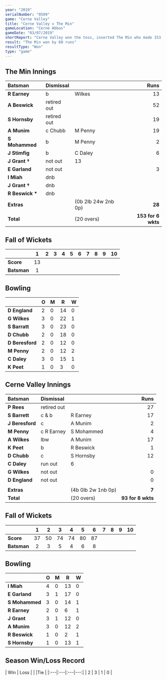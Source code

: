 ```yaml
---
year: "2019"
serialNumber: "0509" 
game: "Cerne Valley"
title: "Cerne Valley v The Min"
gameLocation: "Cerne Abbas"
gameDate: "03/07/2019"
shortReport: "Cerne Valley won the toss, inserted The Min who made 153 from their 20 overs. Cerne made 93 for 8 wkts in reply"
result: "The Min won by 60 runs"
resultType: "Won"
type: "game"
---
```


## The Min Innings

| Batsman | Dismissal |  | Runs |
|:---|:---|---|---:|
| **R Earney** | b | Wilkes | 13 |
| **A Beswick** | retired out |  | 52 |
| **S Hornsby** | retired out |  | 19 |
| **A Munim** | c Chubb | M Penny | 19 |
| **S Mohammed** | b | M Penny | 2 |
| **J Stimfig** | b | C Daley | 6 |
| **J Grant &#8224;** | not out | 13 |
| **E Garland** | not out | | 3 |
| **I Miah** | dnb | | |
| **J Grant &#8224;** | dnb | | |
| **R Beswick &#42;** | dnb | | |
| **Extras** | | (0b 2lb 24w 2nb 0p) | **28** |
| **Total** | | (20 overs) | **153 for 6 wkts** |

## Fall of Wickets

| | 1 | 2 | 3 | 4 | 5 | 6 | 7 | 8 | 9 | 10 |
|---|:---:|:---:|:---:|:---:|:---:|:---:|:---:|:---:|:---:|:---:|
| **Score** | 13 |  |  |  |  |  |  |  |  |  |
| **Batsman** | 1 |  |  |  |  |  |  |  |  |  |

## Bowling

| | O | M | R | W |
|---|---|---|---|---|
| **D England** | 2 | 0 | 14 | 0 |
| **G Wilkes** | 3 | 0 | 22 | 1 |
| **S Barratt** | 3 | 0 | 23 | 0 |
| **D Chubb** | 2 | 0 | 18 | 0 |
| **D Beresford** | 2 | 0 | 12 | 0 |
| **M Penny** | 2| 0 | 12 | 2 |
| **C Daley** | 3 | 0 | 15 | 1 |
| **K Peet**| 1 | 0 | 3 | 0 |

## Cerne Valley Innings

| Batsman | Dismissal |  | Runs |
|:---|:---|---|---:|
| **P Rees** | retired out |  | 27 |
| **S Barrett** | c & b | R Earney | 17 |
| **J Beresford** | c | A Munim | 2 |
| **M Penny** | c R Earney | S Mohammed | 4 |
| **A Wilkes** | lbw | A Munim | 17 |
| **K Peet** | b | R Beswick | 1 |
| **D Chubb** | c | S Hornsby | 12 |
| **C Daley** | run out | 6 |
| **G Wilkes** | not out | | 0 |
| **D England** | not out | | 0 |
|  |  |  |  |
| **Extras** | | (4b 0lb 2w 1nb 0p) | **7** |
| **Total** | | (20 overs) | **93 for 8 wkts** |

## Fall of Wickets

| | 1 | 2 | 3 | 4 | 5 | 6 | 7 | 8 | 9 | 10 |
|---|:---:|:---:|:---:|:---:|:---:|:---:|:---:|:---:|:---:|:---:|
| **Score** | 37 | 50 | 74 | 74 | 80 | 87 |  |  |  |  |
| **Batsman** | 2 | 3 | 5 | 4 | 6 | 8 | | |

## Bowling

| | O | M | R | W |
|---|---|---|---|---|
| **I Miah** | 4 | 0 | 13 | 0 |
| **E Garland** | 3 | 1 | 17 | 0 |
| **S Mohammed** | 3 | 0 | 14 | 1 |
| **R Earney** | 2 | 0 | 6 | 1 |
| **J Grant** | 3 | 1 | 12 | 0 |
| **A Munim** | 3 | 0 | 12 | 2 |
| **R Beswick** | 1 | 0 | 2 | 1 |
| **S Hornsby** | 1 | 0 | 13 | 1 |

## Season Win/Loss Record

| Win | Loss |  |  |Tie |
|:---|:---|:---|---:|
| 2 | 3 | 1 | 0 |